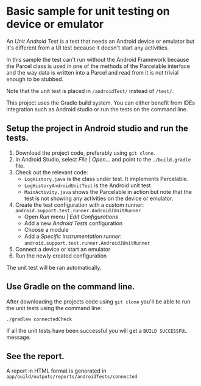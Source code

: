 # Basic sample for unit testing on device or emulator

An *Unit Android Test* is a test that needs an Android device or emulator but it's different
from a UI test because it doesn't start any activities.

In this sample the test can't run without the Android Framework because the Parcel class is used in
one of the methods of the Parcelable interface and the way data is written into a Parcel and read
from it is not trivial enough to be stubbed.

Note that the unit test is placed in `/androidTest/` instead of `/test/`.

This project uses the Gradle build system. You can either benefit from IDEs
integration such as Android studio or run the tests on the command line.

## Setup the project in Android studio and run the tests.

1. Download the project code, preferably using `git clone`.
1. In Android Studio, select *File* | *Open...* and point to the `./build.gradle` file.
1. Check out the relevant code:
    * `LogHistory.java` is the class under test. It implements Parcelable.
    * `LogHistoryAndroidUnitTest` is the Android unit test
    * `MainActivity.java` shows the Parcelable in action but note that the test is not showing any
activities on the device or emulator.
1. Create the test configuration with a custom runner: `android.support.test.runner.AndroidJUnitRunner`
    * Open *Run* menu | *Edit Configurations*
    * Add a new *Android Tests* configuration
    * Choose a module
    * Add a *Specific instrumentation runner*: `android.support.test.runner.AndroidJUnitRunner`
1. Connect a device or start an emulator
1. Run the newly created configuration

The unit test will be ran automatically.

## Use Gradle on the command line.

After downloading the projects code using `git clone` you'll be able to run the
unit tests using the command line:

    ./gradlew connectedCheck

If all the unit tests have been successful you will get a `BUILD SUCCESSFUL`
message.

## See the report.

A report in HTML format is generated in `app/build/outputs/reports/androidTests/connected`
